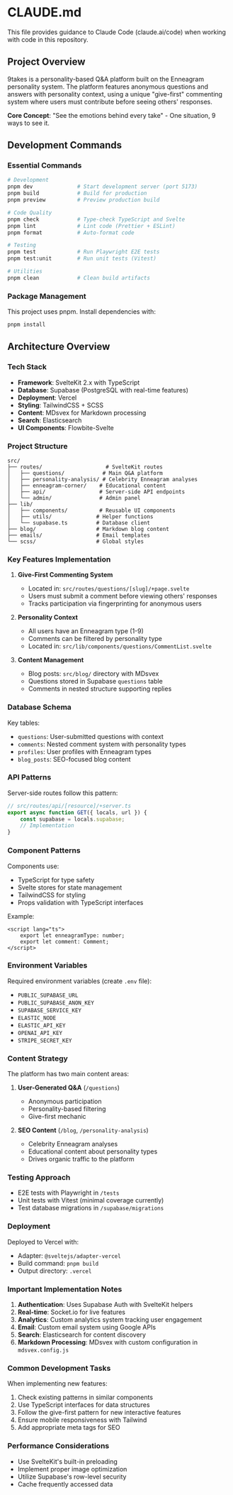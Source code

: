 # CLAUDE.md

This file provides guidance to Claude Code (claude.ai/code) when working with code in this repository.

## Project Overview

9takes is a personality-based Q&A platform built on the Enneagram personality system. The platform features anonymous questions and answers with personality context, using a unique "give-first" commenting system where users must contribute before seeing others' responses.

**Core Concept**: "See the emotions behind every take" - One situation, 9 ways to see it.

## Development Commands

### Essential Commands

```bash
# Development
pnpm dev              # Start development server (port 5173)
pnpm build            # Build for production
pnpm preview          # Preview production build

# Code Quality
pnpm check            # Type-check TypeScript and Svelte
pnpm lint             # Lint code (Prettier + ESLint)
pnpm format           # Auto-format code

# Testing
pnpm test             # Run Playwright E2E tests
pnpm test:unit        # Run unit tests (Vitest)

# Utilities
pnpm clean            # Clean build artifacts
```

### Package Management

This project uses pnpm. Install dependencies with:

```bash
pnpm install
```

## Architecture Overview

### Tech Stack

- **Framework**: SvelteKit 2.x with TypeScript
- **Database**: Supabase (PostgreSQL with real-time features)
- **Deployment**: Vercel
- **Styling**: TailwindCSS + SCSS
- **Content**: MDsvex for Markdown processing
- **Search**: Elasticsearch
- **UI Components**: Flowbite-Svelte

### Project Structure

```
src/
├── routes/                    # SvelteKit routes
│   ├── questions/            # Main Q&A platform
│   ├── personality-analysis/ # Celebrity Enneagram analyses
│   ├── enneagram-corner/    # Educational content
│   ├── api/                 # Server-side API endpoints
│   └── admin/               # Admin panel
├── lib/
│   ├── components/          # Reusable UI components
│   ├── utils/              # Helper functions
│   └── supabase.ts         # Database client
├── blog/                   # Markdown blog content
├── emails/                 # Email templates
└── scss/                   # Global styles
```

### Key Features Implementation

1. **Give-First Commenting System**

   - Located in: `src/routes/questions/[slug]/+page.svelte`
   - Users must submit a comment before viewing others' responses
   - Tracks participation via fingerprinting for anonymous users

2. **Personality Context**

   - All users have an Enneagram type (1-9)
   - Comments can be filtered by personality type
   - Located in: `src/lib/components/questions/CommentList.svelte`

3. **Content Management**
   - Blog posts: `src/blog/` directory with MDsvex
   - Questions stored in Supabase `questions` table
   - Comments in nested structure supporting replies

### Database Schema

Key tables:

- `questions`: User-submitted questions with context
- `comments`: Nested comment system with personality types
- `profiles`: User profiles with Enneagram types
- `blog_posts`: SEO-focused blog content

### API Patterns

Server-side routes follow this pattern:

```typescript
// src/routes/api/[resource]/+server.ts
export async function GET({ locals, url }) {
	const supabase = locals.supabase;
	// Implementation
}
```

### Component Patterns

Components use:

- TypeScript for type safety
- Svelte stores for state management
- TailwindCSS for styling
- Props validation with TypeScript interfaces

Example:

```svelte
<script lang="ts">
	export let enneagramType: number;
	export let comment: Comment;
</script>
```

### Environment Variables

Required environment variables (create `.env` file):

- `PUBLIC_SUPABASE_URL`
- `PUBLIC_SUPABASE_ANON_KEY`
- `SUPABASE_SERVICE_KEY`
- `ELASTIC_NODE`
- `ELASTIC_API_KEY`
- `OPENAI_API_KEY`
- `STRIPE_SECRET_KEY`

### Content Strategy

The platform has two main content areas:

1. **User-Generated Q&A** (`/questions`)

   - Anonymous participation
   - Personality-based filtering
   - Give-first mechanic

2. **SEO Content** (`/blog`, `/personality-analysis`)
   - Celebrity Enneagram analyses
   - Educational content about personality types
   - Drives organic traffic to the platform

### Testing Approach

- E2E tests with Playwright in `/tests`
- Unit tests with Vitest (minimal coverage currently)
- Test database migrations in `/supabase/migrations`

### Deployment

Deployed to Vercel with:

- Adapter: `@sveltejs/adapter-vercel`
- Build command: `pnpm build`
- Output directory: `.vercel`

### Important Implementation Notes

1. **Authentication**: Uses Supabase Auth with SvelteKit helpers
2. **Real-time**: Socket.io for live features
3. **Analytics**: Custom analytics system tracking user engagement
4. **Email**: Custom email system using Google APIs
5. **Search**: Elasticsearch for content discovery
6. **Markdown Processing**: MDsvex with custom configuration in `mdsvex.config.js`

### Common Development Tasks

When implementing new features:

1. Check existing patterns in similar components
2. Use TypeScript interfaces for data structures
3. Follow the give-first pattern for new interactive features
4. Ensure mobile responsiveness with Tailwind
5. Add appropriate meta tags for SEO

### Performance Considerations

- Use SvelteKit's built-in preloading
- Implement proper image optimization
- Utilize Supabase's row-level security
- Cache frequently accessed data
